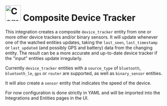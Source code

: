 # <img src="https://brands.home-assistant.io/composite/icon.png" alt="Composite Device Tracker Platform" width="50" height="50"/> Composite Device Tracker

This integration creates a composite `device_tracker` entity from one or more other device trackers and/or binary sensors. It will update whenever one of the watched entities updates, taking the `last_seen`, `last_timestamp` or `last_updated` (and possibly GPS and battery) data from the changing entity. The result can be a more accurate and up-to-date device tracker if the "input" entities update irregularly.

Currently `device_tracker` entities with a `source_type` of `bluetooth`, `bluetooth_le`, `gps` or `router` are supported, as well as `binary_sensor` entities.

It will also create a `sensor` entity that indicates the speed of the device.

For now configuration is done strictly in YAML and will be imported into the Integrations and Entities pages in the UI.
